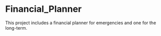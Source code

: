 # Financial_Planner
This project includes a financial planner for emergencies and one for the long-term.  
